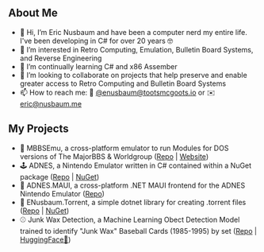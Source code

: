 ## About Me
- 👋 Hi, I’m Eric Nusbaum and have been a computer nerd my entire life. I've been developing in C# for over 20 years 🤓
- 👀 I’m interested in Retro Computing, Emulation, Bulletin Board Systems, and Reverse Engineering
- 🌱 I’m continually learning C# and x86 Assember
- 💞️ I’m looking to collaborate on projects that help preserve and enable greater access to Retro Computing and Bulletin Board Systems
- 📫 How to reach me: 🐘 [@enusbaum@tootsmcgoots.io](https://tootsmcgoots.io/@enusbaum) or ✉️ [eric@nusbaum.me](mailto:eric@nusbaum.me)

## My Projects
- 🫶 MBBSEmu, a cross-platform emulator to run Modules for DOS versions of The MajorBBS & Worldgroup ([Repo](https://github.com/mbbsemu/MBBSEmu) | [Website](https://www.mbbsemu.com/))
- 🕹️ ADNES, a Nintendo Emulator written in C# contained within a NuGet package ([Repo](https://github.com/enusbaum/adnes) | [NuGet](https://www.nuget.org/packages/ADNES))
- 📱 ADNES.MAUI, a cross-platform .NET MAUI frontend for the ADNES Nintendo Emulator ([Repo](https://github.com/enusbaum/adnes.maui))
- 📁 ENusbaum.Torrent, a simple dotnet library for creating .torrent files ([Repo](https://github.com/enusbaum/ENusbaum.Torrent) | [NuGet](https://www.nuget.org/packages/ENusbaum.Torrent))
- ⚾ Junk Wax Detection, a Machine Learning Obect Detection Model trained to identify "Junk Wax" Baseball Cards (1985-1995) by set ([Repo](https://github.com/JunkWaxData/JunkWaxDetection) | [HuggingFace🤗](https://huggingface.co/spaces/enusbaum/JunkWaxHero-Space))
